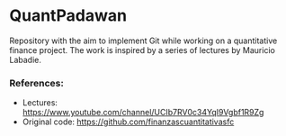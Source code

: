 # QuantPadawan
Repository with the aim to implement Git while working on a quantitative finance project. The work is inspired by a series of lectures by Mauricio Labadie.

### References:
- Lectures: https://www.youtube.com/channel/UCIb7RV0c34YqI9Vgbf1R9Zg
- Original code: https://github.com/finanzascuantitativasfc
